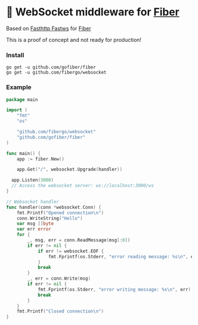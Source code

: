 # 🧬 WebSocket middleware for [Fiber](https://github.com/gofiber/fiber)

Based on [Fasthttp Fastws](https://github.com/fasthttp/fastws) for [Fiber](https://github.com/gofiber/fiber)

This is a proof of concept and not ready for production!

### Install

```
go get -u github.com/gofiber/fiber
go get -u github.com/fibergo/websocket
```

### Example

```go
package main

import (
	"fmt"
	"os"

	"github.com/fibergo/websocket"
	"github.com/gofiber/fiber"
)

func main() {
	app := fiber.New()

	app.Get("/", websocket.Upgrade(handler))

  app.Listen(3000)
  // Access the websocket server: ws://localhost:3000/ws
}

// Websocket handler
func handler(conn *websocket.Conn) {
	fmt.Printf("Opened connection\n")
	conn.WriteString("Hello")
	var msg []byte
	var err error
	for {
		_, msg, err = conn.ReadMessage(msg[:0])
		if err != nil {
			if err != websocket.EOF {
				fmt.Fprintf(os.Stderr, "error reading message: %s\n", err)
			}
			break
		}
		_, err = conn.Write(msg)
		if err != nil {
			fmt.Fprintf(os.Stderr, "error writing message: %s\n", err)
			break
		}
	}
	fmt.Printf("Closed connection\n")
}
```
